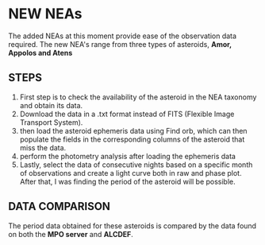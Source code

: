 # NEW NEAs

The added NEAs at this moment provide ease of the observation data required. The new NEA's range from three types of asteroids, **Amor, Appolos and Atens**


## STEPS
1. First step is to check the availability of the asteroid in the NEA taxonomy and obtain its data.
2. Download the data in a .txt format instead of FITS (Flexible Image Transport System).
3. then load the asteroid ephemeris data using Find orb, which can then populate the fields in the corresponding columns of the asteroid that miss the data.
4. perform the photometry analysis after loading the ephemeris data
5. Lastly, select the data of consecutive nights based on a specific month of observations and create a light curve both in raw and phase plot. After that, I was finding the period of the asteroid will be possible.

## DATA COMPARISON

The period data obtained for these asteroids is compared by the data found on both the **MPO server** and **ALCDEF**.

